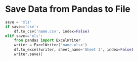 # Save Data from Pandas to File

```python
save = 'xls'
if save=='csv':
    df.to_csv('name.csv', index=False)
elif save=='xls':
    from pandas import ExcelWriter
    writer = ExcelWriter('name.xlsx')
    df.to_excel(writer, sheet_name='Sheet 1', index=False)
    writer.save()
```
